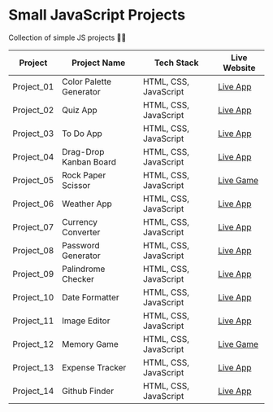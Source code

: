 # Small JavaScript Projects
Collection of simple JS projects 👨‍💻

| **Project**   | **Project Name**         | **Tech Stack**           | **Live Website**                      |
|---------------|--------------------------|--------------------------|---------------------------------------|
| Project_01    | Color Palette Generator  | HTML, CSS, JavaScript    | [Live App](https://samriddhobiswas.github.io/Simple-JS-Projects/Project_01/)    |
| Project_02    | Quiz App                 | HTML, CSS, JavaScript    | [Live App](https://samriddhobiswas.github.io/Simple-JS-Projects/Project_02/)    |
| Project_03    | To Do App                | HTML, CSS, JavaScript    | [Live App](https://samriddhobiswas.github.io/Simple-JS-Projects/Project_03/01-todo-app)    |
| Project_04    | Drag-Drop Kanban Board   | HTML, CSS, JavaScript    | [Live App](https://samriddhobiswas.github.io/Simple-JS-Projects/Project_04/)    |
| Project_05    | Rock Paper Scissor       | HTML, CSS, JavaScript    | [Live Game](https://samriddhobiswas.github.io/Simple-JS-Projects/Project_05/)    |
| Project_06    | Weather App              | HTML, CSS, JavaScript    | [Live App](https://samriddhobiswas.github.io/Simple-JS-Projects/Project_06/)    |
| Project_07    | Currency Converter       | HTML, CSS, JavaScript    | [Live App](https://samriddhobiswas.github.io/Simple-JS-Projects/Project_07/currency-converter-02)    |
| Project_08    | Password Generator       | HTML, CSS, JavaScript    | [Live App](https://samriddhobiswas.github.io/Simple-JS-Projects/Project_08/)    |
| Project_09    | Palindrome Checker       | HTML, CSS, JavaScript    | [Live App](https://samriddhobiswas.github.io/Simple-JS-Projects/Project_09/)    |
| Project_10    | Date Formatter           | HTML, CSS, JavaScript    | [Live App](https://samriddhobiswas.github.io/Simple-JS-Projects/Project_10/)    |
| Project_11    | Image Editor             | HTML, CSS, JavaScript    | [Live App](https://samriddhobiswas.github.io/Simple-JS-Projects/Project_11/)    |
| Project_12    | Memory Game              | HTML, CSS, JavaScript    | [Live Game](https://samriddhobiswas.github.io/Simple-JS-Projects/Project_12/)    |
| Project_13    | Expense Tracker          | HTML, CSS, JavaScript    | [Live App](https://samriddhobiswas.github.io/Simple-JS-Projects/Project_13/)    |
| Project_14    | Github Finder            | HTML, CSS, JavaScript    | [Live App](https://samriddhobiswas.github.io/Simple-JS-Projects/Project_14/)    |
